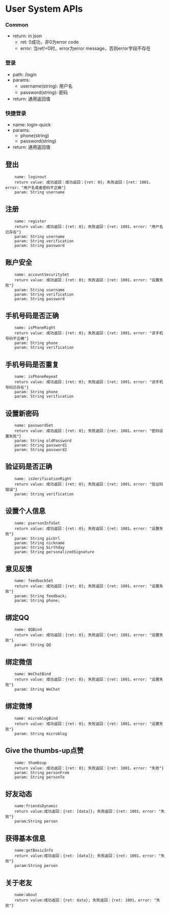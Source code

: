 User System APIs
================

###	Common
*	return: in json
	-	ret: 0成功，非0为error code
	-	error: 当ret!=0时，error为error message，否则error字段不存在
	
###	登录
*	path: /login
*	params:
	-	username(string): 用户名
	-	password(string): 密码
*	return: 通用返回值


###	快捷登录
*	name: login-quick
*	params: 
	-	phone(string)
	-	password(string)
*	return: 通用返回值
		

登出
---
		name: loginout
		return value: 成功返回：成功返回：{ret: 0}; 失败返回：{ret: 1001，error: "用户名或者密码不正确"}
		param: String username

注册
---
		name: register
		return value: 成功返回：{ret: 0}; 失败返回：{ret: 1001，error: "用户名已存在"}
		param: String username
		param: String verification
		param: String password

账户安全
---
		name: accountSecuritySet
		return value: 成功返回：{ret: 0}; 失败返回：{ret: 1001，error: "设置失败"}
		param: String username
		param: String verification
		param: String password

手机号码是否正确
---
		name: isPhoneRight
		return value: 成功返回：{ret: 0}; 失败返回：{ret: 1001，error: "该手机号码不正确"}
		param: String phone
		param: String verification

手机号码是否重复
---
		name: isPhoneRepeat
		return value: 成功返回：{ret: 0}; 失败返回：{ret: 1001，error: "该手机号码已存在"}
		param: String phone
		param: String verification

设置新密码
---
		name: passwordSet
		return value: 成功返回：{ret: 0}; 失败返回：{ret: 1001，error: "密码设置失败"}
		param: String oldPassword
		param: String password1
		param: String password2

验证码是否正确
---
		name: isVerificationRight
		return value: 成功返回：{ret: 0}; 失败返回：{ret: 1001，error: "验证码错误"}
		param: String verification

设置个人信息
---
		name: psersonInfoSet
		return value: 成功返回：{ret: 0}; 失败返回：{ret: 1001，error: "设置失败"}
		param: String picUrl
		param: String nickname
		param: String birthday
		param: String personalizedSignature

意见反馈
---
		name: feedbackSet
		return value: 成功返回：{ret: 0}; 失败返回：{ret: 1001，error: "设置失败"}
		param: String feedback;
		param: String phone;

绑定QQ
---
		name: QQBind
		return value: 成功返回：{ret: 0}; 失败返回：{ret: 1001，error: "设置失败"}
		param: String QQ

绑定微信
---
		name: WeChatBind
		return value: 成功返回：{ret: 0}; 失败返回：{ret: 1001，error: "设置失败"}
		param: String WeChat

绑定微博
---
		name: microblogBind
		return value: 成功返回：{ret: 0}; 失败返回：{ret: 1001，error: "设置失败"}
		param: String microblog

Give the thumbs-up点赞
-----
		name: thumbsup
		return value: 成功返回：{ret: 0}; 失败返回：{ret: 1001，error: "失败"}
		param: String personFrom
		param: String personTo

好友动态
----
		name:friendsDynamic
		return value:成功返回：{ret: [data]}; 失败返回：{ret: 1001，error: "失败"}
		param:String person

获得基本信息
----
		name:getBasicInfo
		return value:成功返回：{ret: [data]}; 失败返回：{ret: 1001，error: "失败"}
		param:String person

关于老友
----
		name:about
		return value:成功返回：{ret: data}; 失败返回：{ret: 1001，error: "失败"}




